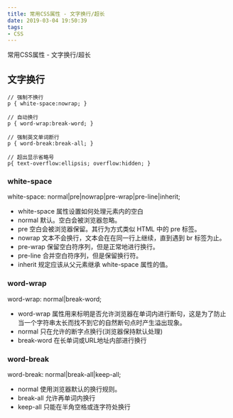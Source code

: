 ```yaml
---
title: 常用CSS属性 - 文字换行/超长
date: 2019-03-04 19:50:39
tags:
- CSS
---
```


常用CSS属性 - 文字换行/超长

<!-- more -->

## 文字换行

````
// 强制不换行 
p { white-space:nowrap; }

// 自动换行 
p { word-wrap:break-word; }

// 强制英文单词断行 
p { word-break:break-all; }

// 超出显示省略号 
p{ text-overflow:ellipsis; overflow:hidden; }
````

### white-space

white-space: normal|pre|nowrap|pre-wrap|pre-line|inherit; 

* white-space 属性设置如何处理元素内的空白 
* normal 默认。空白会被浏览器忽略。 
* pre 空白会被浏览器保留。其行为方式类似 HTML 中的 pre 标签。 
* nowrap 文本不会换行，文本会在在同一行上继续，直到遇到 br 标签为止。 
* pre-wrap 保留空白符序列，但是正常地进行换行。 
* pre-line 合并空白符序列，但是保留换行符。 
* inherit 规定应该从父元素继承 white-space 属性的值。

### word-wrap

word-wrap: normal|break-word; 

* word-wrap 属性用来标明是否允许浏览器在单词内进行断句，这是为了防止当一个字符串太长而找不到它的自然断句点时产生溢出现象。 
* normal 只在允许的断字点换行(浏览器保持默认处理) 
* break-word 在长单词或URL地址内部进行换行 

### word-break

word-break: normal|break-all|keep-all;

* normal 使用浏览器默认的换行规则。 
* break-all 允许再单词内换行 
* keep-all 只能在半角空格或连字符处换行